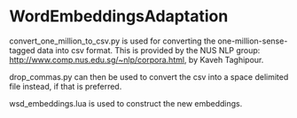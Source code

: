 # WordEmbeddingsAdaptation

convert_one_million_to_csv.py is used for converting the one-million-sense-tagged data into csv format. This is provided by the NUS NLP group: http://www.comp.nus.edu.sg/~nlp/corpora.html, by Kaveh Taghipour.

drop_commas.py can then be used to convert the csv into a space delimited file instead, if that is preferred. 

wsd_embeddings.lua is used to construct the new embeddings. 
